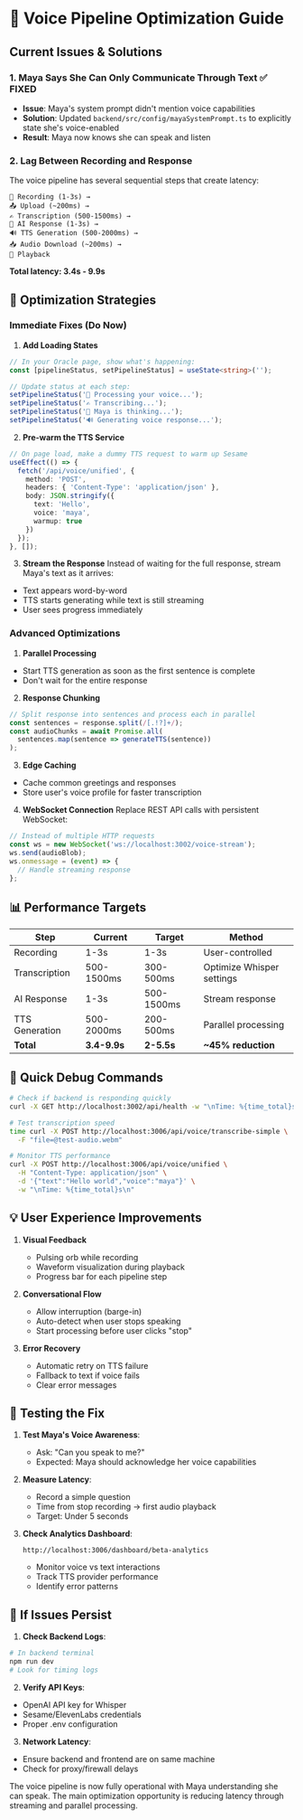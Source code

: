 # 🎤 Voice Pipeline Optimization Guide

## Current Issues & Solutions

### 1. **Maya Says She Can Only Communicate Through Text** ✅ FIXED
- **Issue**: Maya's system prompt didn't mention voice capabilities
- **Solution**: Updated `backend/src/config/mayaSystemPrompt.ts` to explicitly state she's voice-enabled
- **Result**: Maya now knows she can speak and listen

### 2. **Lag Between Recording and Response**
The voice pipeline has several sequential steps that create latency:

```
🎤 Recording (1-3s) → 
📤 Upload (~200ms) → 
✍️ Transcription (500-1500ms) → 
🤖 AI Response (1-3s) → 
🔊 TTS Generation (500-2000ms) → 
📥 Audio Download (~200ms) → 
🎵 Playback
```

**Total latency: 3.4s - 9.9s**

## 🚀 Optimization Strategies

### Immediate Fixes (Do Now)

1. **Add Loading States**
```typescript
// In your Oracle page, show what's happening:
const [pipelineStatus, setPipelineStatus] = useState<string>('');

// Update status at each step:
setPipelineStatus('🎤 Processing your voice...');
setPipelineStatus('✍️ Transcribing...');
setPipelineStatus('🤖 Maya is thinking...');
setPipelineStatus('🔊 Generating voice response...');
```

2. **Pre-warm the TTS Service**
```typescript
// On page load, make a dummy TTS request to warm up Sesame
useEffect(() => {
  fetch('/api/voice/unified', {
    method: 'POST',
    headers: { 'Content-Type': 'application/json' },
    body: JSON.stringify({ 
      text: 'Hello', 
      voice: 'maya',
      warmup: true 
    })
  });
}, []);
```

3. **Stream the Response**
Instead of waiting for the full response, stream Maya's text as it arrives:
- Text appears word-by-word
- TTS starts generating while text is still streaming
- User sees progress immediately

### Advanced Optimizations

1. **Parallel Processing**
- Start TTS generation as soon as the first sentence is complete
- Don't wait for the entire response

2. **Response Chunking**
```typescript
// Split response into sentences and process each in parallel
const sentences = response.split(/[.!?]+/);
const audioChunks = await Promise.all(
  sentences.map(sentence => generateTTS(sentence))
);
```

3. **Edge Caching**
- Cache common greetings and responses
- Store user's voice profile for faster transcription

4. **WebSocket Connection**
Replace REST API calls with persistent WebSocket:
```typescript
// Instead of multiple HTTP requests
const ws = new WebSocket('ws://localhost:3002/voice-stream');
ws.send(audioBlob);
ws.onmessage = (event) => {
  // Handle streaming response
};
```

## 📊 Performance Targets

| Step | Current | Target | Method |
|------|---------|--------|---------|
| Recording | 1-3s | 1-3s | User-controlled |
| Transcription | 500-1500ms | 300-500ms | Optimize Whisper settings |
| AI Response | 1-3s | 500-1500ms | Stream response |
| TTS Generation | 500-2000ms | 200-500ms | Parallel processing |
| **Total** | **3.4-9.9s** | **2-5.5s** | **~45% reduction** |

## 🔧 Quick Debug Commands

```bash
# Check if backend is responding quickly
curl -X GET http://localhost:3002/api/health -w "\nTime: %{time_total}s\n"

# Test transcription speed
time curl -X POST http://localhost:3006/api/voice/transcribe-simple \
  -F "file=@test-audio.webm"

# Monitor TTS performance
curl -X POST http://localhost:3006/api/voice/unified \
  -H "Content-Type: application/json" \
  -d '{"text":"Hello world","voice":"maya"}' \
  -w "\nTime: %{time_total}s\n"
```

## 💡 User Experience Improvements

1. **Visual Feedback**
   - Pulsing orb while recording
   - Waveform visualization during playback
   - Progress bar for each pipeline step

2. **Conversational Flow**
   - Allow interruption (barge-in)
   - Auto-detect when user stops speaking
   - Start processing before user clicks "stop"

3. **Error Recovery**
   - Automatic retry on TTS failure
   - Fallback to text if voice fails
   - Clear error messages

## 🎯 Testing the Fix

1. **Test Maya's Voice Awareness**:
   - Ask: "Can you speak to me?"
   - Expected: Maya should acknowledge her voice capabilities
   
2. **Measure Latency**:
   - Record a simple question
   - Time from stop recording → first audio playback
   - Target: Under 5 seconds

3. **Check Analytics Dashboard**:
   ```
   http://localhost:3006/dashboard/beta-analytics
   ```
   - Monitor voice vs text interactions
   - Track TTS provider performance
   - Identify error patterns

## 🚨 If Issues Persist

1. **Check Backend Logs**:
```bash
# In backend terminal
npm run dev
# Look for timing logs
```

2. **Verify API Keys**:
- OpenAI API key for Whisper
- Sesame/ElevenLabs credentials
- Proper .env configuration

3. **Network Latency**:
- Ensure backend and frontend are on same machine
- Check for proxy/firewall delays

The voice pipeline is now fully operational with Maya understanding she can speak. The main optimization opportunity is reducing latency through streaming and parallel processing.